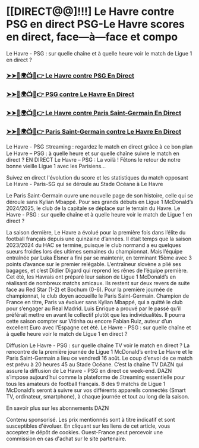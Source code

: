 #  [[DIRECT@@]!!!] Le Havre contre PSG en direct PSG-Le Havre scores en direct, face—à—face et compo

Le Havre - PSG : sur quelle chaîne et à quelle heure voir le match de Ligue 1 en direct ?

<h3><a href="https://cutt.ly/Aev9CKU3">➤➤🔴🌍📺📱👉 Le Havre contre PSG En Direct</a></h3>

<h3><a href="https://cutt.ly/Aev9CKU3">➤➤🔴🌍📺📱👉 PSG contre Le Havre En Direct</a></h3>

<h3><a href="https://cutt.ly/Aev9CKU3">➤➤🔴🌍📺📱👉 Le Havre contre Paris Saint-Germain En Direct</a></h3>

<h3><a href="https://cutt.ly/Aev9CKU3">➤➤🔴🌍📺📱👉 Paris Saint-Germain contre Le Havre En Direct</a></h3>

Le Havre - PSG 𝚂treaming : regardez le match en direct grâce à ce bon plan
Le Havre – PSG : à quelle heure et sur quelle chaîne suivre le match en direct ?
EN DIRECT Le Havre – PSG : La voilà ! Fêtons le retour de notre bonne vieille Ligue 1 avec les Parisiens…

Suivez en direct l'évolution du score et les statistiques du match opposant Le Havre - Paris-SG qui se déroule au Stade Océane à Le Havre

Le Paris Saint-Germain ouvre une nouvelle page de son histoire, celle qui se déroule sans Kylian Mbappé. Pour ses grands débuts en Ligue 1 McDonald’s 2024/2025, le club de la capitale se déplace sur le terrain du Havre. Le Havre - PSG : sur quelle chaîne et à quelle heure voir le match de Ligue 1 en direct ?

La saison dernière, Le Havre a évolué pour la première fois dans l’élite du football français depuis une quinzaine d’années. Il était temps que la saison 2023/2024 du HAC se termine, puisque le club normand a eu quelques sueurs froides lors des ultimes semaines du championnat. Mais l’équipe entraînée par Luka Elsner a fini par se maintenir, en terminant 15ème avec 3 points d’avance sur le premier relégable. L’entraîneur slovène a plié ses bagages, et c’est Didier Digard qui reprend les rênes de l’équipe première. Cet été, les Havrais ont préparé leur saison de Ligue 1 McDonald’s en réalisant de nombreux matchs amicaux. Ils restent sur deux revers de suite face au Red Star (1-2) et Bochum (0-6). Pour la première journée de championnat, le club doyen accueille le Paris Saint-Germain. Champion de France en titre, Paris va évoluer sans Kylian Mbappé, qui a quitté le club pour s’engager au Real Madrid. Luis Enrique a prouvé par le passé qu’il préférait mettre en avant le collectif plutôt que les individualités. Il pourra cette saison compter sur Vitinha ou encore Fabian Ruiz, auteur d’un excellent Euro avec l’Espagne cet été. Le Havre - PSG : sur quelle chaîne et à quelle heure voir le match de Ligue 1 en direct ?

Diffusion Le Havre - PSG : sur quelle chaîne TV voir le match en direct ?
La rencontre de la première journée de Ligue 1 McDonald’s entre Le Havre et le Paris Saint-Germain a lieu ce vendredi 16 août. Le coup d’envoi de ce match est prévu à 20 heures 45 au Stade Océane. C’est la chaîne TV DAZN qui assure la diffusion de Le Havre - PSG en direct ce week-end. DAZN s’impose aujourd’hui comme la plateforme de 𝚂treaming essentielle pour tous les amateurs de football français. 8 des 9 matchs de Ligue 1 McDonald’s seront à suivre sur vos différents appareils connectés (Smart TV, ordinateur, smartphone), à chaque journée et tout au long de la saison.

En savoir plus sur les abonnements DAZN

Contenu sponsorisé. Les prix mentionnés sont à titre indicatif et sont susceptibles d'évoluer. En cliquant sur les liens de cet article, vous acceptez le dépôt de cookies. Ouest-France peut percevoir une commission en cas d'achat sur le site partenaire.
